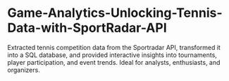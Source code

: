 # Game-Analytics-Unlocking-Tennis-Data-with-SportRadar-API
Extracted tennis competition data from the Sportradar API, transformed it into a SQL database, and provided interactive insights into tournaments, player participation, and event trends. Ideal for analysts, enthusiasts, and organizers.
